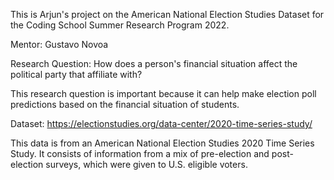 This is Arjun's project on the American National Election Studies Dataset for the Coding School Summer Research Program 2022.

Mentor: Gustavo Novoa

Research Question: How does a person's financial situation affect the political party that affiliate with?

This research question is important because it can help make election poll predictions based on the financial situation of students.

Dataset: https://electionstudies.org/data-center/2020-time-series-study/

This data is from an American National Election Studies 2020 Time Series Study. It consists of information from a mix of pre-election and post-election surveys, which were given to U.S. eligible voters.